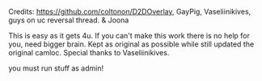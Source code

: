 Credits: https://github.com/coltonon/D2DOverlay, GayPig, Vaseliinikives, guys on uc reversal thread.  & Joona

This is easy as it gets 4u.
If you can't make this work there is no help for you, need bigger brain.
Kept as original as possible while still updated the original camloc. Special thanks to Vaseliinikives.

you must run stuff as admin!
